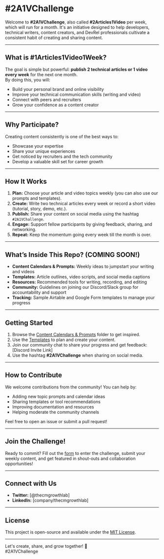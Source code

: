 # #2A1VChallenge

Welcome to **#2A1VChallenge**, also called **#2Articles1Video** per week, which will run for a month. It's an initiative designed to help developers, technical writers, content creators, and DevRel professionals cultivate a consistent habit of creating and sharing content.

---

## What is #1Articles1Video1Week?

The goal is simple but powerful: **publish 2 technical articles or 1 video every week** for the next one month.  
By doing this, you will:

- Build your personal brand and online visibility  
- Improve your technical communication skills (writing and video)  
- Connect with peers and recruiters  
- Grow your confidence as a content creator

---

## Why Participate?

Creating content consistently is one of the best ways to:

- Showcase your expertise  
- Share your unique experiences  
- Get noticed by recruiters and the tech community  
- Develop a valuable skill set for career growth

---

## How It Works

1. **Plan:** Choose your article and video topics weekly (you can also use our prompts and templates).  
2. **Create:** Write two technical articles every week or record a short video (tutorial, story, demo, etc.).  
3. **Publish:** Share your content on social media using the hashtag `#2A1VChallenge`.  
4. **Engage:** Support fellow participants by giving feedback, sharing, and networking.  
5. **Repeat:** Keep the momentum going every week till the month is over.

---

## What’s Inside This Repo? (COMING SOON!)

- **Content Calendars & Prompts:** Weekly ideas to jumpstart your writing and videos  
- **Templates:** Article outlines, video scripts, and social media captions  
- **Resources:** Recommended tools for writing, recording, and editing  
- **Community:** Guidelines on joining our Discord/Slack group for accountability and support  
- **Tracking:** Sample Airtable and Google Form templates to manage your progress

---

## Getting Started

1. Browse the [Content Calendars & Prompts](./content-calendars) folder to get inspired.  
2. Use the [Templates](./templates) to plan and create your content.  
3. Join our community chat to share your progress and get feedback: [Discord Invite Link]  
4. Use the hashtag **#2A1VChallenge** when sharing on social media.

---

## How to Contribute

We welcome contributions from the community! You can help by:

- Adding new topic prompts and calendar ideas  
- Sharing templates or tool recommendations  
- Improving documentation and resources  
- Helping moderate the community channels

Feel free to open an issue or submit a pull request!

---

## Join the Challenge!

Ready to commit? Fill out the [form](https://ladybella.notion.site/217ce4befa48800287e5fb058d72ec2c?pvs=105) to enter the challenge, submit your weekly content, and get featured in shout-outs and collaboration opportunities!

---

## Connect with Us

- **Twitter:** [@thecmgrowthlab]
- **LinkedIn:** [company/thecmgrowthlab]

---

## License

This project is open-source and available under the [MIT License](./LICENSE).

---

Let's create, share, and grow together! 🚀  
#2A1VChallenge
